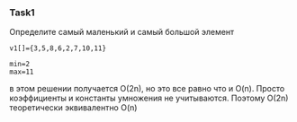 ### Task1

Определите самый маленький и самый большой элемент

```
v1[]={3,5,8,6,2,7,10,11}

min=2
max=11
```

в этом решении получается O(2n), но это все равно что и O(n). Просто коэффициенты и константы умножения не учитываются. Поэтому O(2n) теоретически эквивалентно O(n)
